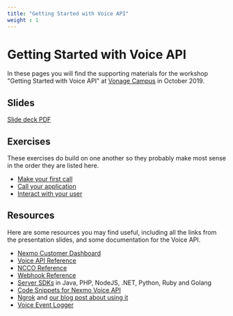 ```yaml
---
title: "Getting Started with Voice API"
weight : 1
---
```


# Getting Started with Voice API

In these pages you will find the supporting materials for the workshop "Getting Started with Voice API" at [Vonage Campus](https://www.vonage.com/campus/) in October 2019.

## Slides

[Slide deck PDF](/slides/intro-to-voice.pdf)

## Exercises

These exercises do build on one another so they probably make most sense in the order they are listed here.

* [Make your first call](/first-call)
* [Call your application](/answer-call)
* [Interact with your user](/user-input)

## Resources

Here are some resources you may find useful, including all the links from the presentation slides, and some documentation for the Voice API.

* [Nexmo Customer Dashboard](https://dashboard.nexmo.com)
* [Voice API Reference](https://developer.nexmo.com/api/voice)
* [NCCO Reference](https://developer.nexmo.com/voice/voice-api/ncco-reference)
* [Webhook Reference](https://developer.nexmo.com/voice/voice-api/webhook-reference)
* [Server SDKs](https://developer.nexmo.com/tools) in Java, PHP, NodeJS, .NET, Python, Ruby and Golang
* [Code Snippets for Nexmo Voice API](https://developer.nexmo.com/voice/voice-api/overview#code-snippets)
* [Ngrok](https://ngrok.com) and [our blog post about using it](https://www.nexmo.com/blog/2017/07/04/local-development-nexmo-ngrok-tunnel-dr
)
* [Voice Event Logger](https://github.com/Nexmo/voice-event-logger)

